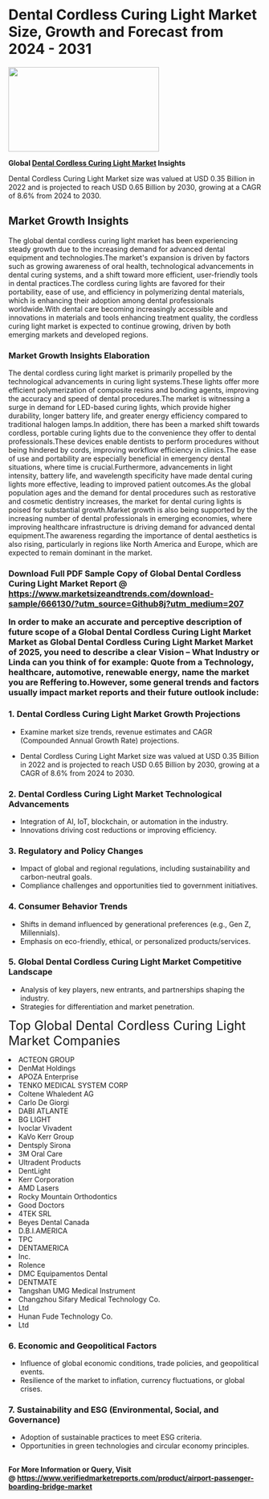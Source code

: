 <H1>Dental Cordless Curing Light Market Size, Growth and Forecast from 2024 - 2031</H1><img class="aligncenter size-medium wp-image-584254" src="https://thirdeyenews.in/wp-content/uploads/2024/09/Global-Market-Research-300x168.jpeg" alt="" width="300" height="168" /><p><strong>Global&nbsp;<a href="https://www.marketsizeandtrends.com/download-sample/666130/?utm_source=Github8j?utm_medium=207">Dental Cordless Curing Light Market</a> Insights</strong></p><p>Dental Cordless Curing Light Market size was valued at USD 0.35 Billion in 2022 and is projected to reach USD 0.65 Billion by 2030, growing at a CAGR of 8.6% from 2024 to 2030.</p><p><h2>Market Growth Insights</h2> The global dental cordless curing light market has been experiencing steady growth due to the increasing demand for advanced dental equipment and technologies.The market's expansion is driven by factors such as growing awareness of oral health, technological advancements in dental curing systems, and a shift toward more efficient, user-friendly tools in dental practices.The cordless curing lights are favored for their portability, ease of use, and efficiency in polymerizing dental materials, which is enhancing their adoption among dental professionals worldwide.With dental care becoming increasingly accessible and innovations in materials and tools enhancing treatment quality, the cordless curing light market is expected to continue growing, driven by both emerging markets and developed regions.<p><a href="#"></a></p> <h3>Market Growth Insights Elaboration</h3> The dental cordless curing light market is primarily propelled by the technological advancements in curing light systems.These lights offer more efficient polymerization of composite resins and bonding agents, improving the accuracy and speed of dental procedures.The market is witnessing a surge in demand for LED-based curing lights, which provide higher durability, longer battery life, and greater energy efficiency compared to traditional halogen lamps.In addition, there has been a marked shift towards cordless, portable curing lights due to the convenience they offer to dental professionals.These devices enable dentists to perform procedures without being hindered by cords, improving workflow efficiency in clinics.The ease of use and portability are especially beneficial in emergency dental situations, where time is crucial.Furthermore, advancements in light intensity, battery life, and wavelength specificity have made dental curing lights more effective, leading to improved patient outcomes.As the global population ages and the demand for dental procedures such as restorative and cosmetic dentistry increases, the market for dental curing lights is poised for substantial growth.Market growth is also being supported by the increasing number of dental professionals in emerging economies, where improving healthcare infrastructure is driving demand for advanced dental equipment.The awareness regarding the importance of dental aesthetics is also rising, particularly in regions like North America and Europe, which are expected to remain dominant in the market.<h3></p><p><span class=""><strong>Download Full PDF Sample Copy of Global Dental Cordless Curing Light Market Report</strong> @ <a href="https://www.marketsizeandtrends.com/download-sample/666130/?utm_source=Github8j?utm_medium=207" target="_blank">https://www.marketsizeandtrends.com/download-sample/666130/?utm_source=Github8j?utm_medium=207</a></span></p><p>In order to make an accurate and perceptive description of future scope of a Global&nbsp;Dental Cordless Curing Light Market Market as Global&nbsp;Dental Cordless Curing Light Market Market of 2025, you need to describe a clear Vision &ndash; What Industry or Linda can you think of for example: Quote from a Technology, healthcare, automotive, renewable energy, name the market you are Reffering to.However, some general trends and factors usually impact market reports and their future outlook include:</p><h3>1.&nbsp;<strong>Dental Cordless Curing Light Market Growth Projections</strong></h3><ul><li>Examine market size trends, revenue estimates and CAGR (Compounded Annual Growth Rate) projections.</li><li><p>Dental Cordless Curing Light Market size was valued at USD 0.35 Billion in 2022 and is projected to reach USD 0.65 Billion by 2030, growing at a CAGR of 8.6% from 2024 to 2030.</p></li></ul><h3>2.&nbsp;<strong>Dental Cordless Curing Light Market Technological Advancements</strong></h3><ul><li>Integration of AI, IoT, blockchain, or automation in the industry.</li><li>Innovations driving cost reductions or improving efficiency.</li></ul><h3>3.&nbsp;<strong>Regulatory and Policy Changes</strong></h3><ul><li>Impact of global and regional regulations, including sustainability and carbon-neutral goals.</li><li>Compliance challenges and opportunities tied to government initiatives.</li></ul><h3>4.&nbsp;<strong>Consumer Behavior Trends</strong></h3><ul><li>Shifts in demand influenced by generational preferences (e.g., Gen Z, Millennials).</li><li>Emphasis on eco-friendly, ethical, or personalized products/services.</li></ul><h3>5.&nbsp;<strong>Global Dental Cordless Curing Light Market Competitive Landscape</strong></h3><ul><li>Analysis of key players, new entrants, and partnerships shaping the industry.</li><li>Strategies for differentiation and market penetration.</li></ul><p data-pm-slice="1 1 []"><span style="color: inherit; font-family: inherit; font-size: 25px;">Top Global Dental Cordless Curing Light Market Companies</span></p><div class="" data-test-id=""><p><li>ACTEON GROUP</li><li> DenMat Holdings</li><li> APOZA Enterprise</li><li> TENKO MEDICAL SYSTEM CORP</li><li> Coltene Whaledent AG</li><li> Carlo De Giorgi</li><li> DABI ATLANTE</li><li> BG LIGHT</li><li> Ivoclar Vivadent</li><li> KaVo Kerr Group</li><li> Dentsply Sirona</li><li> 3M Oral Care</li><li> Ultradent Products</li><li> DentLight</li><li> Kerr Corporation</li><li> AMD Lasers</li><li> Rocky Mountain Orthodontics</li><li> Good Doctors</li><li> 4TEK SRL</li><li> Beyes Dental Canada</li><li> D.B.I.AMERICA</li><li> TPC</li><li> DENTAMERICA</li><li> Inc.</li><li> Rolence</li><li> DMC Equipamentos Dental</li><li> DENTMATE</li><li> Tangshan UMG Medical Instrument</li><li> Changzhou Sifary Medical Technology Co.</li><li>Ltd</li><li> Hunan Fude Technology Co.</li><li> Ltd</li></p></div><h3>6.&nbsp;<strong>Economic and Geopolitical Factors</strong></h3><ul><li>Influence of global economic conditions, trade policies, and geopolitical events.</li><li>Resilience of the market to inflation, currency fluctuations, or global crises.</li></ul><h3>7.&nbsp;<strong>Sustainability and ESG (Environmental, Social, and Governance)</strong></h3><ul><li>Adoption of sustainable practices to meet ESG criteria.</li><li>Opportunities in green technologies and circular economy principles.</li></ul><h2><strong style="font-size: 14px;">For More Information or Query, Visit @&nbsp;</strong><a style="background-color: #ffffff; font-size: 14px;" href="https://www.marketsizeandtrends.com/report/dental-cordless-curing-light-market/" target="_blank">https://www.verifiedmarketreports.com/product/airport-passenger-boarding-bridge-market</a></h2>
